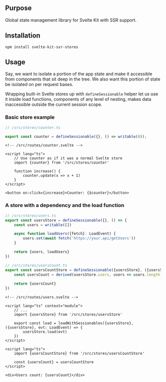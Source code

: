 ## Purpose

Global state management library for Svelte Kit with SSR support.

## Installation

```shell
npm install svelte-kit-ssr-stores
```

## Usage

Say, we want to isolate a portion of the app state and make it accessible from components
that sit deep in the tree. We also want this portion of state be isolated on per request bases.

Wrapping built-in Svelte stores up with `defineSessionable` helper let us use it inside load functions,
components of any level of nesting, makes data inaccessible outside the current session scope.

### Basic store example

```ts
// /src/stores/counter.ts

export const counter = defineSessionable({}, () => writable(0));
```

```sveltehtml
<!-- /src/routes/counter.svelte -->

<script lang="ts">
    // Use counter as if it was a normal Svelte store
    import {counter} from '/src/stores/counter'

    function increase() {
        counter.update(x => x + 1)
    }
</script>

<button on:click={increase}>Counter: {$counter}</button>
```

### A store with a dependency and the load function

```ts
// /src/stores/users.ts
export const usersStore = defineSessionable({}, () => {
    const users = writable([])

    async function loadUsers({fetch}: LoadEvent) {
        users.set(await fetch('https://your.api/getUsers'))
    }

    return {users, loadUsers}
})
```

```ts
// /src/stores/usersCount.ts
export const usersCountStore = defineSessionable({usersStore}, ({usersStore}) => {
    const usersCount = derived(usersStore.users, users => users.length)
    
    return {usersCount}
})
```

```sveltehtml
<!-- /src/routes/users.svelte -->

<script lang="ts" context="module">
    // ...
    import {usersStore} from '/src/stores/usersStore'

    export const load = loadWithSessionables({usersStore}, ({usersStore}, evt: LoadEvent) => {
        usersStore.load(evt)
    })
</script>

<script lang="ts">
    import {usersCountStore} from '/src/stores/usersCountStore'
    
    const {usersCount} = usersCountStore
</script>

<div>Users count: {usersCount}</div>
```